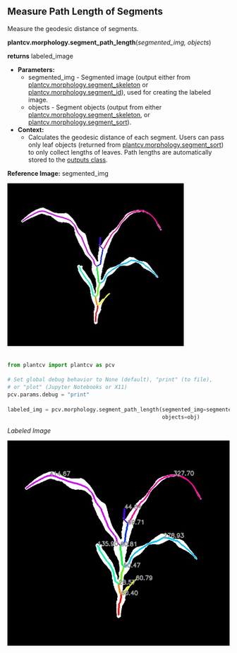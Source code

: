 ## Measure Path Length of Segments 

Measure the geodesic distance of segments. 

**plantcv.morphology.segment_path_length**(*segmented_img, objects*)

**returns** labeled_image  

- **Parameters:**
    - segmented_img - Segmented image (output either from [plantcv.morphology.segment_skeleton](segment_skeleton.md)
    or [plantcv.morphology.segment_id](segment_id.md)), used for creating the labeled image. 
    - objects - Segment objects (output from either [plantcv.morphology.segment_skeleton](segment_skeleton.md), or
    [plantcv.morphology.segment_sort](segment_sort.md)).
- **Context:**
    - Calculates the geodesic distance of each segment. Users can pass only 
    leaf objects (returned from [plantcv.morphology.segment_sort](segment_sort.md)) to only collect lengths of leaves.
    Path lengths are automatically stored to the [outputs class](outputs.md).

**Reference Image:** segmented_img 

![Screenshot](img/documentation_images/segment_path_length/segmented_img_mask.jpg)


```python

from plantcv import plantcv as pcv

# Set global debug behavior to None (default), "print" (to file), 
# or "plot" (Jupyter Notebooks or X11)
pcv.params.debug = "print"

labeled_img = pcv.morphology.segment_path_length(segmented_img=segmented_img, 
                                                 objects=obj)

```

*Labeled Image*

![Screenshot](img/documentation_images/segment_path_length/labeled_path_lengths.jpg)
